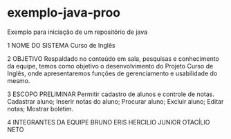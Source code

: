 exemplo-java-proo
=================

Exemplo para iniciação de um repositório de java

1	NOME DO SISTEMA
Curso de Inglês

2	OBJETIVO
Respaldado no conteúdo em sala, pesquisas e conhecimento da equipe, temos como objetivo o desenvolvimento do Projeto Curso de Inglês, onde apresentaremos funções de gerenciamento e usabilidade do mesmo.

3	ESCOPO PRELIMINAR
 Permitir cadastro de alunos e controle de notas. 
 Cadastrar aluno; 
 Inserir notas do aluno; 
 Procurar aluno; 
 Excluir aluno; 
 Editar notas; 
 Mostrar boletim.  

4	INTEGRANTES DA EQUIPE
BRUNO ERIS
HERCILIO JUNIOR
OTACÍLIO NETO

